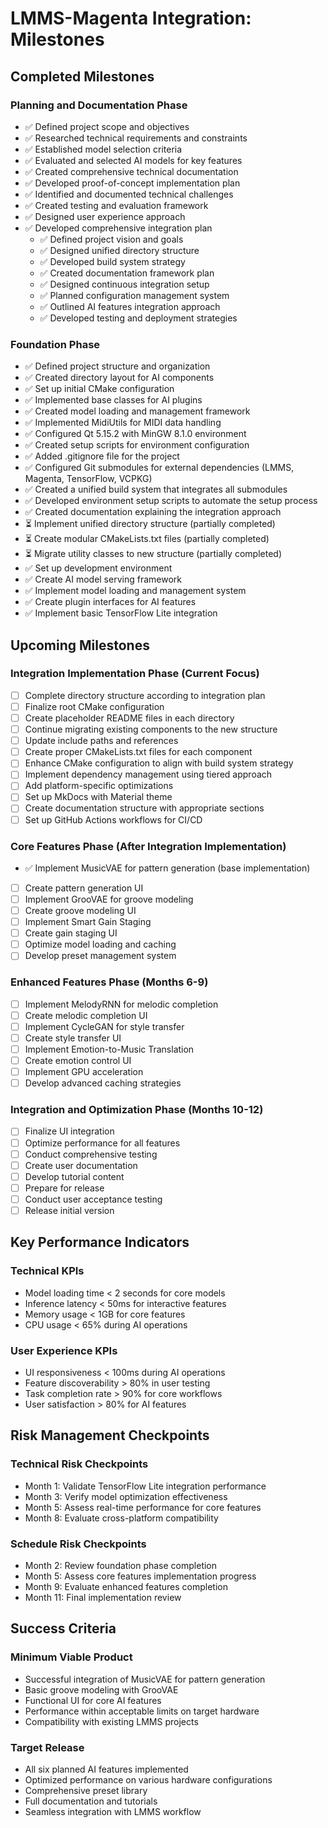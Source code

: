 # LMMS-Magenta Integration: Milestones

## Completed Milestones

### Planning and Documentation Phase
- ✅ Defined project scope and objectives
- ✅ Researched technical requirements and constraints
- ✅ Established model selection criteria
- ✅ Evaluated and selected AI models for key features
- ✅ Created comprehensive technical documentation
- ✅ Developed proof-of-concept implementation plan
- ✅ Identified and documented technical challenges
- ✅ Created testing and evaluation framework
- ✅ Designed user experience approach
- ✅ Developed comprehensive integration plan
  - ✅ Defined project vision and goals
  - ✅ Designed unified directory structure
  - ✅ Developed build system strategy
  - ✅ Created documentation framework plan
  - ✅ Designed continuous integration setup
  - ✅ Planned configuration management system
  - ✅ Outlined AI features integration approach
  - ✅ Developed testing and deployment strategies

### Foundation Phase
- ✅ Defined project structure and organization
- ✅ Created directory layout for AI components
- ✅ Set up initial CMake configuration
- ✅ Implemented base classes for AI plugins
- ✅ Created model loading and management framework
- ✅ Implemented MidiUtils for MIDI data handling
- ✅ Configured Qt 5.15.2 with MinGW 8.1.0 environment
- ✅ Created setup scripts for environment configuration
- ✅ Added .gitignore file for the project
- ✅ Configured Git submodules for external dependencies (LMMS, Magenta, TensorFlow, VCPKG)
- ✅ Created a unified build system that integrates all submodules
- ✅ Developed environment setup scripts to automate the setup process
- ✅ Created documentation explaining the integration approach
- ⏳ Implement unified directory structure (partially completed)
- ⏳ Create modular CMakeLists.txt files (partially completed)
- ⏳ Migrate utility classes to new structure (partially completed)
- ✅ Set up development environment
- ✅ Create AI model serving framework
- ✅ Implement model loading and management system
- ✅ Create plugin interfaces for AI features
- ✅ Implement basic TensorFlow Lite integration

## Upcoming Milestones

### Integration Implementation Phase (Current Focus)
- [ ] Complete directory structure according to integration plan
- [ ] Finalize root CMake configuration
- [ ] Create placeholder README files in each directory
- [ ] Continue migrating existing components to the new structure
- [ ] Update include paths and references
- [ ] Create proper CMakeLists.txt files for each component
- [ ] Enhance CMake configuration to align with build system strategy
- [ ] Implement dependency management using tiered approach
- [ ] Add platform-specific optimizations
- [ ] Set up MkDocs with Material theme
- [ ] Create documentation structure with appropriate sections
- [ ] Set up GitHub Actions workflows for CI/CD

### Core Features Phase (After Integration Implementation)
- ✅ Implement MusicVAE for pattern generation (base implementation)
- [ ] Create pattern generation UI
- [ ] Implement GrooVAE for groove modeling
- [ ] Create groove modeling UI
- [ ] Implement Smart Gain Staging
- [ ] Create gain staging UI
- [ ] Optimize model loading and caching
- [ ] Develop preset management system

### Enhanced Features Phase (Months 6-9)
- [ ] Implement MelodyRNN for melodic completion
- [ ] Create melodic completion UI
- [ ] Implement CycleGAN for style transfer
- [ ] Create style transfer UI
- [ ] Implement Emotion-to-Music Translation
- [ ] Create emotion control UI
- [ ] Implement GPU acceleration
- [ ] Develop advanced caching strategies

### Integration and Optimization Phase (Months 10-12)
- [ ] Finalize UI integration
- [ ] Optimize performance for all features
- [ ] Conduct comprehensive testing
- [ ] Create user documentation
- [ ] Develop tutorial content
- [ ] Prepare for release
- [ ] Conduct user acceptance testing
- [ ] Release initial version

## Key Performance Indicators

### Technical KPIs
- Model loading time < 2 seconds for core models
- Inference latency < 50ms for interactive features
- Memory usage < 1GB for core features
- CPU usage < 65% during AI operations

### User Experience KPIs
- UI responsiveness < 100ms during AI operations
- Feature discoverability > 80% in user testing
- Task completion rate > 90% for core workflows
- User satisfaction > 80% for AI features

## Risk Management Checkpoints

### Technical Risk Checkpoints
- Month 1: Validate TensorFlow Lite integration performance
- Month 3: Verify model optimization effectiveness
- Month 5: Assess real-time performance for core features
- Month 8: Evaluate cross-platform compatibility

### Schedule Risk Checkpoints
- Month 2: Review foundation phase completion
- Month 5: Assess core features implementation progress
- Month 9: Evaluate enhanced features completion
- Month 11: Final implementation review

## Success Criteria

### Minimum Viable Product
- Successful integration of MusicVAE for pattern generation
- Basic groove modeling with GrooVAE
- Functional UI for core AI features
- Performance within acceptable limits on target hardware
- Compatibility with existing LMMS projects

### Target Release
- All six planned AI features implemented
- Optimized performance on various hardware configurations
- Comprehensive preset library
- Full documentation and tutorials
- Seamless integration with LMMS workflow
